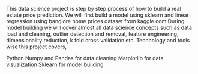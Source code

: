 This data science project is step by step process of how to build a real estate price prediction. We will first build a model using sklearn and linear regression using banglore home prices dataset from kaggle.com.During model building we will cover almost all data science concepts such as data load and cleaning, outlier detection and removal, feature engineering, dimensionality reduction, k fold cross validation etc. Technology and tools wise this project covers,

Python
Numpy and Pandas for data cleaning
Matplotlib for data visualization
Sklearn for model building
